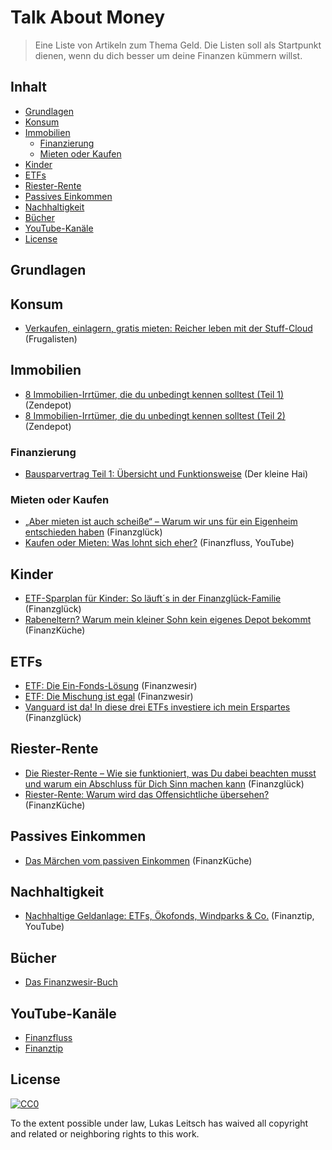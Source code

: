 # Talk About Money

> Eine Liste von Artikeln zum Thema Geld. Die Listen soll als Startpunkt dienen, wenn du dich besser um deine Finanzen kümmern willst.

## Inhalt
- [Grundlagen](#grundlagen)
- [Konsum](#konsum)
- [Immobilien](#immobilien)
    - [Finanzierung](#finanzierung)
    - [Mieten oder Kaufen](#mieten-oder-kaufen)
- [Kinder](#kinder)
- [ETFs](#etfs)
- [Riester-Rente](#riester-rente)
- [Passives Einkommen](#passives-einkommen)
- [Nachhaltigkeit](#nachhaltigkeit)
- [Bücher](#bücher)
- [YouTube-Kanäle](#youtube-kanäle)
- [License](#license)

## Grundlagen

## Konsum
- [Verkaufen, einlagern, gratis mieten: Reicher leben mit der Stuff-Cloud](https://frugalisten.de/verkaufen-einlagern-gratis-mieten-reicher-leben-mit-der-stuff-cloud/) (Frugalisten)

## Immobilien
- [8 Immobilien-Irrtümer, die du unbedingt kennen solltest (Teil 1)](https://zendepot.de/8-immobilien-irrtuemer-teil-1/) (Zendepot)
- [8 Immobilien-Irrtümer, die du unbedingt kennen solltest (Teil 2)](https://zendepot.de/8-immobilien-irrtuemer-teil-2/) (Zendepot)

### Finanzierung
- [Bausparvertrag Teil 1: Übersicht und Funktionsweise](https://www.kleiner-hai.de/2017/01/bausparvertrag-teil-1/) (Der kleine Hai)

### Mieten oder Kaufen
- [„Aber mieten ist auch scheiße“ – Warum wir uns für ein Eigenheim entschieden haben](https://finanzglueck.de/eigenheim/) (Finanzglück)
- [Kaufen oder Mieten: Was lohnt sich eher?](https://youtu.be/pEMudWHiXh0) (Finanzfluss, YouTube)

## Kinder
- [ETF-Sparplan für Kinder: So läuft´s in der Finanzglück-Familie](http://finanzglueck.de/etf-sparplan-kinder/) (Finanzglück)
- [Rabeneltern? Warum mein kleiner Sohn kein eigenes Depot bekommt](https://www.finanzkueche.de/sparen-kind/) (FinanzKüche)

## ETFs
- [ETF: Die Ein-Fonds-Lösung](https://www.finanzwesir.com/blog/msci-acwi-imi-fm) (Finanzwesir)
- [ETF: Die Mischung ist egal](https://www.finanzwesir.com/blog/etf-mischung-egal) (Finanzwesir)
- [Vanguard ist da! In diese drei ETFs investiere ich mein Erspartes](https://finanzglueck.de/vanguard-etfs/) (Finanzglück)

## Riester-Rente
- [Die Riester-Rente – Wie sie funktioniert, was Du dabei beachten musst und warum ein Abschluss für Dich Sinn machen kann](https://finanzglueck.de/riester-rente/) (Finanzglück)
- [Riester-Rente: Warum wird das Offensichtliche übersehen?](https://www.finanzkueche.de/riester-rente/) (FinanzKüche)

## Passives Einkommen
- [Das Märchen vom passiven Einkommen](https://www.finanzkueche.de/passives-einkommen/) (FinanzKüche)

## Nachhaltigkeit
- [Nachhaltige Geldanlage: ETFs, Ökofonds, Windparks & Co.](https://www.youtube.com/watch?v=_VwRxGDbDQ4) (Finanztip, YouTube)

## Bücher
- [Das Finanzwesir-Buch](https://www.finanzwesir.com/angebote/finanzbuch)

## YouTube-Kanäle
- [Finanzfluss](https://www.youtube.com/channel/UCeARcCUiZg79SQQ-2_XNlXQ)
- [Finanztip](https://www.youtube.com/channel/UC-muQylmRx61Mt6U1oDSEVA)

## License
[![CC0](https://mirrors.creativecommons.org/presskit/buttons/88x31/svg/cc-zero.svg)](https://creativecommons.org/publicdomain/zero/1.0)

To the extent possible under law, Lukas Leitsch has waived all copyright and
related or neighboring rights to this work.
